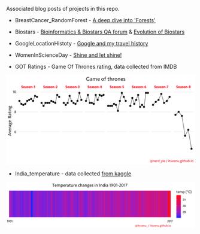 
Associated blog posts of projects in this repo.

* BreastCancer_RandomForest - [A deep dive into 'Forests'](https://itsvenu.github.io/post/brca-random-forests/)

* Biostars - [Bioinformatics & Biostars QA forum](https://itsvenu.github.io/post/bioinformatics-biostars/) & [Evolution of Biostars](https://www.biostars.org/p/365738/)

* GoogleLocationHistoty - [Google and my travel history](https://itsvenu.github.io/post/travel-history/)

* WomenInScienceDay - [Shine and let shine!](https://itsvenu.github.io/post/women-in-science/)

* GOT Ratings - Game Of Thrones rating, data collected from IMDB

![GOT RATING](GOT_Ratings/rating.png)

* India_temperature - data collected [from kaggle](https://www.kaggle.com/venky73/temperatures-of-india/version/1)

![TEMP](India_temperature/temp.png)




